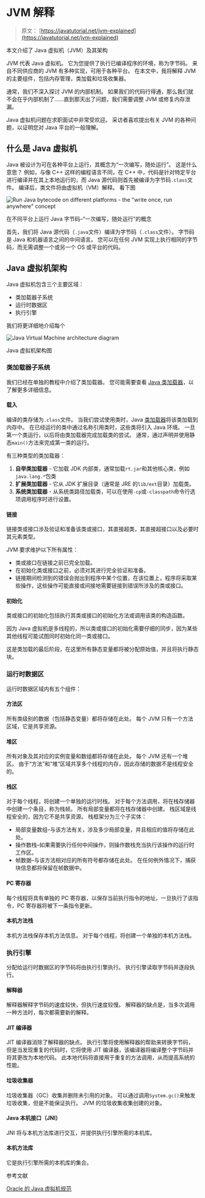 # JVM 解释

> 原文： [https://javatutorial.net/jvm-explained](https://javatutorial.net/jvm-explained)

本文介绍了 Java 虚拟机（JVM）及其架构

JVM 代表 Java 虚拟机。 它为您提供了执行已编译程序的环境，称为字节码。 来自不同供应商的 JVM 有多种实现，可用于各种平台。 在本文中，我将解释 JVM 的主要组件，包括内存管理，类加载和垃圾收集器。

通常，我们不深入探讨 JVM 的内部机制。 如果我们的代码行得通，那么我们就不会在乎内部机制了……直到那天出了问题，我们需要调整 JVM 或修复内存泄漏。

Java 虚拟机问题在求职面试中非常受欢迎。 采访者喜欢提出有关 JVM 的各种问题，以证明您对 Java 平台的一般理解。

## 什么是 Java 虚拟机

Java 被设计为可在各种平台上运行，其概念为“一次编写，随处运行”。 这是什么意思？ 例如，与像 C++ 这样的编程语言不同，在 C++ 中，代码是针对特定平台进行编译并在其上本地运行的，而 Java 源代码则首先被编译为字节码`.class`文件。 编译后，类文件将由虚拟机（VM）解释。 看下图

![Run Java bytecode on different platforms - the "write once, run anywhere" concept](img/d6063e9fd37d275ba1f59efb6ad449ae.jpg)

在不同平台上运行 Java 字节码–“一次编写，随处运行”的概念

首先，我们将 Java 源代码（`.java`文件）编译为字节码（`.class`文件）。 字节码是 Java 和机器语言之间的中间语言。 您可以在任何 JVM 实现上执行相同的字节码，而无需调整一个或另一个 OS 或平台的代码。

## Java 虚拟机架构

Java 虚拟机包含三个主要区域：

*   类加载器子系统
*   运行时数据区
*   执行引擎

我们将更详细地介绍每个

![Java Virtual Machine architecture diagram ](img/643d161e368633a00cb203df6c1faf1c.jpg)

Java 虚拟机架构图

### 类加载器子系统

我们已经在单独的教程中介绍了类加载器。 您可能需要查看 [Java 类加载器](https://javatutorial.net/java-class-loaders-explained)，以了解更多详细信息。

#### 载入

编译的类存储为`.class`文件。 当我们尝试使用类时，Java [类加载器](https://javatutorial.net/java-class-loaders-explained)将该类加载到内存中。 在已经运行的类中通过名称引用类时，这些类将引入 Java 环境。 一旦第一个类运行，以后将由类加载器完成加载类的尝试。 通常，通过声明并使用静态`main()`方法来完成第一类的运行。

有三种类型的类加载器：

1.  **自举类加载器** - 它加载 JDK 内部类，通常加载`rt.jar`和其他核心类，例如`java.lang.*`包类
2.  **扩展类加载器** - 它从 JDK 扩展目录（通常是 JRE 的`lib/ext`目录）加载类。
3.  **系统类加载器** - 从系统类路径加载类，可以在使用`-cp`或`-classpath`命令行选项调用程序时进行设置。

#### 链接

链接类或接口涉及验证和准备该类或接口，其直接超类，其直接超接口以及必要时其元素类型。

JVM 要求维护以下所有属性：

*   类或接口在链接之前已完全加载。
*   在初始化类或接口之前，必须对其进行完全验证和准备。
*   链接期间检测到的错误会抛出到程序中某个位置，在该位置上，程序将采取某些操作，这些操作可能直接或间接地需要链接到错误所涉及的类或接口。

#### 初始化

类或接口的初始化包括执行其类或接口的初始化方法或调用该类的构造函数。

因为 Java 虚拟机是多线程的，所以类或接口的初始化需要仔细的同步，因为某些其他线程可能试图同时初始化同一类或接口。

这是类加载的最后阶段，在这里所有静态变量都将被分配原始值，并且将执行静态块。

### 运行时数据区

运行时数据区域内有五个组件：

#### 方法区

所有类级别的数据（包括静态变量）都将存储在此处。 每个 JVM 只有一个方法区域，它是共享资源。

#### 堆区

所有对象及其对应的实例变量和数组都将存储在此处。 每个 JVM 还有一个堆区。 由于“方法”和“堆”区域共享多个线程的内存，因此存储的数据不是线程安全的。

#### 栈区

对于每个线程，将创建一个单独的运行时栈。 对于每个方法调用，将在栈存储器中创建一个条目，称为栈帧。 所有局部变量都将在栈存储器中创建。 栈区域是线程安全的，因为它不是共享资源。 栈框架分为三个子实体：

*   局部变量数组–与该方法有关，涉及多少局部变量，并且相应的值将存储在此处。
*   操作数栈–如果需要执行任何中间操作，则操作数栈充当执行该操作的运行时工作区。
*   帧数据–与该方法相对应的所有符号都存储在此处。 在任何例外情况下，捕获块信息都将保留在帧数据中。

#### PC 寄存器

每个线程将具有单独的 PC 寄存器，以保存当前执行指令的地址，一旦执行了该指令，PC 寄存器将被下一条指令更新。

#### 本机方法栈

本机方法栈保存本机方法信息。 对于每个线程，将创建一个单独的本机方法栈。

### 执行引擎

分配给运行时数据区的字节码将由执行引擎执行。 执行引擎读取字节码并逐段执行。

#### 解释器

解释器解释字节码的速度较快，但执行速度较慢。 解释器的缺点是，当多次调用一种方法时，每次都需要新的解释。

#### JIT 编译器

JIT 编译器消除了解释器的缺点。 执行引擎将使用解释器的帮助来转换字节码，但是当发现重复的代码时，它将使用 JIT 编译器，该编译器将编译整个字节码并将其更改为本地代码。 此本地代码将直接用于重复的方法调用，从而提高系统的性能。

#### 垃圾收集器

垃圾收集器（GC）收集并删除未引用的对象。 可以通过调用`System.gc()`来触发垃圾收集，但是不能保证执行。 JVM 的垃圾收集收集创建的对象。

#### Java 本机接口（JNI）

JNI 将与本机方法库进行交互，并提供执行引擎所需的本机库。

#### 本机方法库

它是执行引擎所需的本机库的集合。

参考文献

[Oracle 的 Java 虚拟机规范](https://docs.oracle.com/javase/specs/jvms/se8/html/index.html)